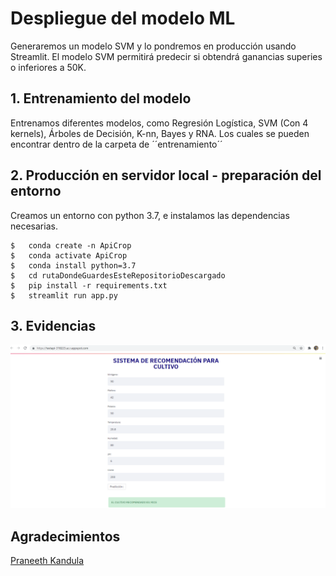# Despliegue del modelo ML
Generaremos un modelo SVM y lo pondremos en producción usando Streamlit. El modelo SVM permitirá predecir si obtendrá ganancias superies o inferiores a 50K.

##  1. Entrenamiento del modelo
Entrenamos diferentes modelos, como Regresión Logística, SVM (Con 4 kernels), Árboles de Decisión, K-nn, Bayes y RNA. Los cuales se pueden encontrar dentro de la carpeta de ´´entrenamiento´´

##  2. Producción en servidor local - preparación del entorno

Creamos un entorno con python 3.7, e instalamos las dependencias necesarias.

    $   conda create -n ApiCrop
    $   conda activate ApiCrop
    $   conda install python=3.7
    $   cd rutaDondeGuardesEsteRepositorioDescargado
    $   pip install -r requirements.txt
    $   streamlit run app.py
    
## 3. Evidencias
    
  ![Screenshot](https://github.com/DavidReveloLuna/API_Gcloud_Streamlit/blob/master/assets/Screenshot.png)

## Agradecimientos

[Praneeth Kandula](https://medium.com/analytics-vidhya/deploying-streamlit-apps-to-google-app-engine-in-5-simple-steps-5e2e2bd5b172)

